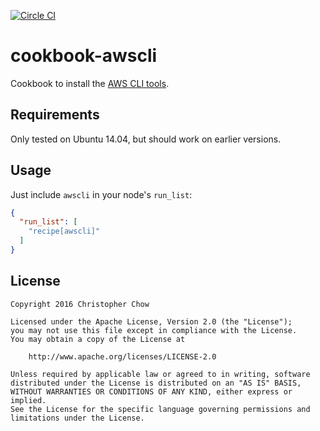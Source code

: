 [![Circle CI](https://circleci.com/gh/kinesisptyltd/chef-awscli.svg?style=svg)](https://circleci.com/gh/kinesisptyltd/chef-awscli)

# cookbook-awscli

Cookbook to install the [AWS CLI tools](https://github.com/aws/aws-cli).

## Requirements

Only tested on Ubuntu 14.04, but should work on earlier versions.

## Usage

Just include `awscli` in your node's `run_list`:

```json
{
  "run_list": [
    "recipe[awscli]"
  ]
}
```

## License

    Copyright 2016 Christopher Chow

    Licensed under the Apache License, Version 2.0 (the "License");
    you may not use this file except in compliance with the License.
    You may obtain a copy of the License at

        http://www.apache.org/licenses/LICENSE-2.0

    Unless required by applicable law or agreed to in writing, software
    distributed under the License is distributed on an "AS IS" BASIS,
    WITHOUT WARRANTIES OR CONDITIONS OF ANY KIND, either express or implied.
    See the License for the specific language governing permissions and
    limitations under the License.
